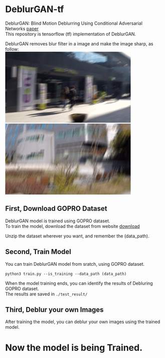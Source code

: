 # DeblurGAN-tf
DeblurGAN: Blind Motion Deblurring Using Conditional Adversarial Networks [paper](https://arxiv.org/abs/1711.07064)  
This repository is tensorflow (tf) implementation of DeblurGAN.

DeblurGAN removes blur filter in a image and make the image sharp, as follow:  
<img src='assets/animation3.gif' width='400px'/> <img src='assets/animation4.gif' width='400px'/>

## First, Download GOPRO Dataset
DeblurGAN model is trained using GOPRO dataset.  
To train the model, download the dataset from website [download](https://drive.google.com/file/d/1H0PIXvJH4c40pk7ou6nAwoxuR4Qh_Sa2/view)   

Unzip the dataset wherever you want, and remember the (data_path).  

## Second, Train Model
You can train DeblurGAN model from sratch, using GOPRO dataset.
```
python3 train.py --is_training --data_path (data_path)
```

When the model training ends, you can identify the results of Debluring GOPRO dataset.  
The results are saved in `./test_result/`

## Third, Deblur your own Images
After training the model, you can deblur your own images using the trained model.  


# Now the model is being Trained.

